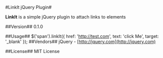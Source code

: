 #LinkIt jQuery Plugin#

**LinkIt** is a simple jQuery plugin to attach links to elements

##Version##
0.1.0

##Usage##
   $('span').linkIt({
					href: 'http://test.com',
					text: 'click Me',
					target: '_blank'
				});
##Vendors##
jQuery - [http://jquery.com](http://jquery.com)

##License##
MIT License